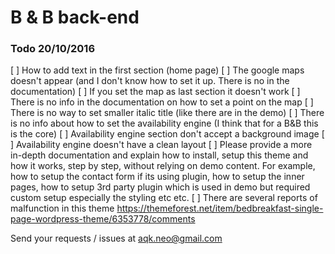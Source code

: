B & B back-end
==============

### Todo 20/10/2016

[ ] How to add text in the first section (home page)
[ ] The google maps doesn't appear (and I don't know how to set it up. There is no in the documentation)
[ ] If you set the map as last section it doesn't work
[ ] There is no info in the documentation on how to set a point on the map
[ ] There is no way to set smaller italic title (like there are in the demo)
[ ] There is no info about how to set the availability engine (I think that for a B&B this is the core)
[ ] Availability engine section don't accept a background image
[ ] Availability engine doesn't have a clean layout
[ ] Please provide a more in-depth documentation and explain how to install, setup this theme and how it works, step by step, without relying on demo content. For example, how to setup the contact form if its using plugin, how to setup the inner pages, how to setup 3rd party plugin which is used in demo but required custom setup especially the styling etc etc.
[ ] There are several reports of malfunction in this theme https://themeforest.net/item/bedbreakfast-single-page-wordpress-theme/6353778/comments


Send your requests / issues at aqk.neo@gmail.com